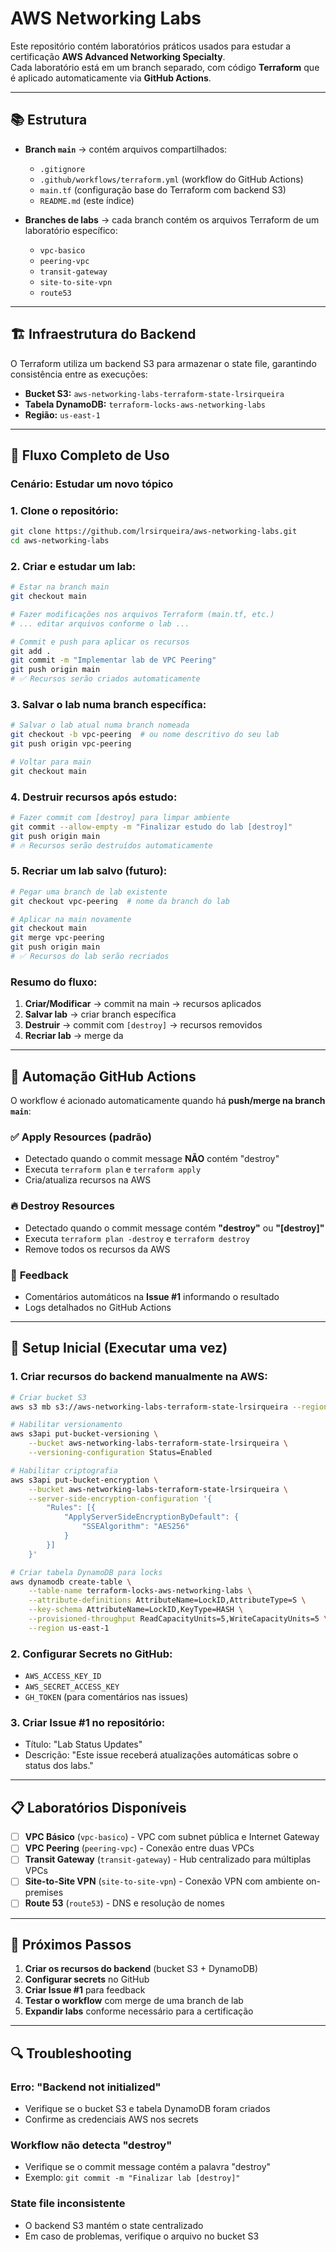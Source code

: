 # AWS Networking Labs

Este repositório contém laboratórios práticos usados para estudar a certificação **AWS Advanced Networking Specialty**.  
Cada laboratório está em um branch separado, com código **Terraform** que é aplicado automaticamente via **GitHub Actions**.

---

## 📚 Estrutura

- **Branch `main`** → contém arquivos compartilhados:
  - `.gitignore`
  - `.github/workflows/terraform.yml` (workflow do GitHub Actions)
  - `main.tf` (configuração base do Terraform com backend S3)
  - `README.md` (este índice)

- **Branches de labs** → cada branch contém os arquivos Terraform de um laboratório específico:
  - `vpc-basico`
  - `peering-vpc`
  - `transit-gateway`
  - `site-to-site-vpn`
  - `route53`

---

## 🏗️ Infraestrutura do Backend

O Terraform utiliza um backend S3 para armazenar o state file, garantindo consistência entre as execuções:

- **Bucket S3:** `aws-networking-labs-terraform-state-lrsirqueira`
- **Tabela DynamoDB:** `terraform-locks-aws-networking-labs`
- **Região:** `us-east-1`

---

## 🚀 Fluxo Completo de Uso

### **Cenário: Estudar um novo tópico**

### 1. Clone o repositório:
```bash
git clone https://github.com/lrsirqueira/aws-networking-labs.git
cd aws-networking-labs
```

### 2. Criar e estudar um lab:
```bash
# Estar na branch main
git checkout main

# Fazer modificações nos arquivos Terraform (main.tf, etc.)
# ... editar arquivos conforme o lab ...

# Commit e push para aplicar os recursos
git add .
git commit -m "Implementar lab de VPC Peering"
git push origin main
# ✅ Recursos serão criados automaticamente
```

### 3. Salvar o lab numa branch específica:
```bash
# Salvar o lab atual numa branch nomeada
git checkout -b vpc-peering  # ou nome descritivo do seu lab
git push origin vpc-peering

# Voltar para main
git checkout main
```

### 4. Destruir recursos após estudo:
```bash
# Fazer commit com [destroy] para limpar ambiente
git commit --allow-empty -m "Finalizar estudo do lab [destroy]"
git push origin main
# 🔥 Recursos serão destruídos automaticamente
```

### 5. Recriar um lab salvo (futuro):
```bash
# Pegar uma branch de lab existente
git checkout vpc-peering  # nome da branch do lab

# Aplicar na main novamente
git checkout main
git merge vpc-peering
git push origin main
# ✅ Recursos do lab serão recriados
```

### **Resumo do fluxo:**
1. **Criar/Modificar** → commit na main → recursos aplicados
2. **Salvar lab** → criar branch específica
3. **Destruir** → commit com `[destroy]` → recursos removidos  
4. **Recriar lab** → merge da 

---

## 🤖 Automação GitHub Actions

O workflow é acionado automaticamente quando há **push/merge na branch `main`**:

### ✅ **Apply Resources** (padrão)
- Detectado quando o commit message **NÃO** contém "destroy"
- Executa `terraform plan` e `terraform apply`
- Cria/atualiza recursos na AWS

### 🔥 **Destroy Resources**
- Detectado quando o commit message contém **"destroy"** ou **"[destroy]"**
- Executa `terraform plan -destroy` e `terraform destroy`
- Remove todos os recursos da AWS

### 📝 **Feedback**
- Comentários automáticos na **Issue #1** informando o resultado
- Logs detalhados no GitHub Actions

---

## 🔧 Setup Inicial (Executar uma vez)

### 1. Criar recursos do backend manualmente na AWS:

```bash
# Criar bucket S3
aws s3 mb s3://aws-networking-labs-terraform-state-lrsirqueira --region us-east-1

# Habilitar versionamento
aws s3api put-bucket-versioning \
    --bucket aws-networking-labs-terraform-state-lrsirqueira \
    --versioning-configuration Status=Enabled

# Habilitar criptografia
aws s3api put-bucket-encryption \
    --bucket aws-networking-labs-terraform-state-lrsirqueira \
    --server-side-encryption-configuration '{
        "Rules": [{
            "ApplyServerSideEncryptionByDefault": {
                "SSEAlgorithm": "AES256"
            }
        }]
    }'

# Criar tabela DynamoDB para locks
aws dynamodb create-table \
    --table-name terraform-locks-aws-networking-labs \
    --attribute-definitions AttributeName=LockID,AttributeType=S \
    --key-schema AttributeName=LockID,KeyType=HASH \
    --provisioned-throughput ReadCapacityUnits=5,WriteCapacityUnits=5 \
    --region us-east-1
```

### 2. Configurar Secrets no GitHub:
- `AWS_ACCESS_KEY_ID`
- `AWS_SECRET_ACCESS_KEY` 
- `GH_TOKEN` (para comentários nas issues)

### 3. Criar Issue #1 no repositório:
- Título: "Lab Status Updates"
- Descrição: "Este issue receberá atualizações automáticas sobre o status dos labs."

---

## 📋 Laboratórios Disponíveis

- [ ] **VPC Básico** (`vpc-basico`) - VPC com subnet pública e Internet Gateway
- [ ] **VPC Peering** (`peering-vpc`) - Conexão entre duas VPCs
- [ ] **Transit Gateway** (`transit-gateway`) - Hub centralizado para múltiplas VPCs
- [ ] **Site-to-Site VPN** (`site-to-site-vpn`) - Conexão VPN com ambiente on-premises
- [ ] **Route 53** (`route53`) - DNS e resolução de nomes

---

## 🎯 Próximos Passos

1. **Criar os recursos do backend** (bucket S3 + DynamoDB)
2. **Configurar secrets** no GitHub
3. **Criar Issue #1** para feedback
4. **Testar o workflow** com merge de uma branch de lab
5. **Expandir labs** conforme necessário para a certificação

---

## 🔍 Troubleshooting

### Erro: "Backend not initialized"
- Verifique se o bucket S3 e tabela DynamoDB foram criados
- Confirme as credenciais AWS nos secrets

### Workflow não detecta "destroy"
- Verifique se o commit message contém a palavra "destroy"
- Exemplo: `git commit -m "Finalizar lab [destroy]"`

### State file inconsistente
- O backend S3 mantém o state centralizado
- Em caso de problemas, verifique o arquivo no bucket S3
